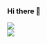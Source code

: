### Hi there 👋
![](https://github-readme-stats.vercel.app/api/top-langs/?username=negbook&layout=compact&langs_count=10)  
![](https://card.exophase.com/2/0/129034.png?1640596912?28344217)

<!--
**negbook/negbook** is a ✨ _special_ ✨ repository because its `README.md` (this file) appears on your GitHub profile.

Here are some ideas to get you started:

- 🔭 I’m currently working on ...
- 🌱 I’m currently learning ...
- 👯 I’m looking to collaborate on ...
- 🤔 I’m looking for help with ...
- 💬 Ask me about ...
- 📫 How to reach me: ...
- 😄 Pronouns: ...
- ⚡ Fun fact: ...
-->
